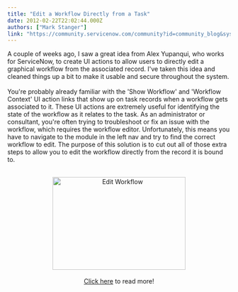 ```yaml
---
title: "Edit a Workflow Directly from a Task"
date: 2012-02-22T22:02:44.000Z
authors: ["Mark Stanger"]
link: "https://community.servicenow.com/community?id=community_blog&sys_id=ed1e226ddbd0dbc01dcaf3231f961908"
---
```

<p>A couple of weeks ago, I saw a great idea from Alex Yupanqui, who works for ServiceNow, to create UI actions to allow users to directly edit a graphical workflow from the associated record. I've taken this idea and cleaned things up a bit to make it usable and secure throughout the system.<br /><br />You're probably already familiar with the 'Show Workflow' and 'Workflow Context' UI action links that show up on task records when a workflow gets associated to it. These UI actions are extremely useful for identifying the state of the workflow as it relates to the task. As an administrator or consultant, you're often trying to troubleshoot or fix an issue with the workflow, which requires the workflow editor. Unfortunately, this means you have to navigate to the module in the left nav and try to find the correct workflow to edit. The purpose of this solution is to cut out all of those extra steps to allow you to edit the workflow directly from the record it is bound to.<br /><center><br /><a href="http://www.servicenowguru.com/system-ui/ui-actions-system-ui/edit-workflow-ui-action/"><img src="http://www.servicenowguru.com/wp-content/uploads/2012/02/EditWorkflow-300x209.jpg" alt="Edit Workflow" title="Edit Workflow" width="300" height="209" class="aligncenter size-medium wp-image-4304" /></a><br /><br /><a title="w.servicenowguru.com/system-ui/ui-actions-system-ui/edit-workflow-ui-action/" href="http://www.servicenowguru.com/system-ui/ui-actions-system-ui/edit-workflow-ui-action/">Click here</a> to read more!<br /></center><br /><!--break--></p>